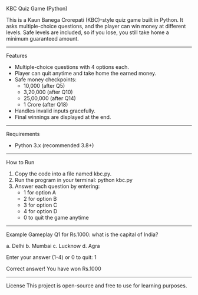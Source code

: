 KBC Quiz Game (Python)

This is a Kaun Banega Crorepati (KBC)-style quiz game built in Python.
It asks multiple-choice questions, and the player can win money at different levels.
Safe levels are included, so if you lose, you still take home a minimum guaranteed amount.

------------------------------------------------------------

Features
- Multiple-choice questions with 4 options each.
- Player can quit anytime and take home the earned money.
- Safe money checkpoints:
  - 10,000 (after Q5)
  - 3,20,000 (after Q10)
  - 25,00,000 (after Q14)
  - 1 Crore (after Q18)
- Handles invalid inputs gracefully.
- Final winnings are displayed at the end.

------------------------------------------------------------

Requirements
- Python 3.x (recommended 3.8+)

------------------------------------------------------------

How to Run
1. Copy the code into a file named kbc.py.
2. Run the program in your terminal:
   python kbc.py
3. Answer each question by entering:
   - 1 for option A
   - 2 for option B
   - 3 for option C
   - 4 for option D
   - 0 to quit the game anytime

------------------------------------------------------------

Example Gameplay
Q1 for Rs.1000: what is the capital of India?

a. Delhi     b. Mumbai
c. Lucknow   d. Agra

Enter your answer (1-4) or 0 to quit: 1

Correct answer! You have won Rs.1000

------------------------------------------------------------
License
This project is open-source and free to use for learning purposes.
